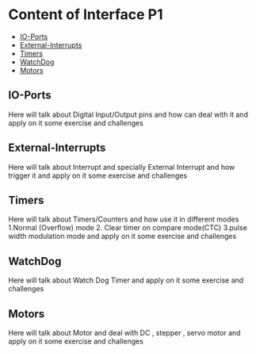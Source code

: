 # Content of Interface P1
- [IO-Ports](#IO-Ports)
- [External-Interrupts](#External-Interrupts)
- [Timers](#Timers)
- [WatchDog](#watchDog)
- [Motors](#Motors)

## IO-Ports
<p>Here will talk about Digital Input/Output pins and how can deal with it and apply on it some exercise and challenges</p>

## External-Interrupts
<p>Here will talk about Interrupt and specially External Interrupt and how trigger it and apply on it some exercise and challenges</p>

## Timers
<p>Here will talk about Timers/Counters and how use it in different modes 1.Normal (Overflow) mode 2. Clear timer on compare mode(CTC) 3.pulse width modulation mode and apply on it some exercise and challenges</p>

## WatchDog
<p>Here will talk about Watch Dog Timer and apply on it some exercise and challenges</p>


## Motors
<p>Here will talk about Motor and deal with DC , stepper , servo motor and apply on it some exercise and challenges</p>

